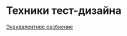 # Техники тест-дизайна

[Эквивалентное разбиение](https://docs.google.com/spreadsheets/d/1TnXU4__UleUAVhI3SQEQ7AJjsy9pBFCwyW8u4EdKz-Y/edit?gid=1618612150#gid=1618612150) 
